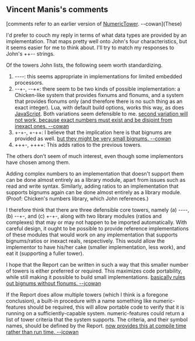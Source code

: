## Vincent Manis's comments

[comments refer to an earlier version of [NumericTower](NumericTower.md).  --cowan](These)

I'd prefer to couch my reply in terms of what data types are provided by an implementation. That maps pretty well onto John's four characteristics, but it seems easier for me to think about. I'll try to match my responses to John's ++-- strings.

Of the towers John lists, the following seem worth standardizing.

1. ----: this seems appropriate in implementations for limited embedded processors.
2. --+-, --++: there seem to be two kinds of possible implementation: a Chicken-like system that provides fixnums and flonums, and a system that provides flonums only (and therefore there is no such thing as an exact integer). Lua, with default build options, works this way, as does [JavaScript](JavaScript.md). Both variations seem defensible to me. [second variation will not work, because exact numbers must exist and be disjoint from inexact ones.  --cowan](The)
3. +-+-, +-++: I believe that the implication here is that bignums are provided as well. [but they might be very small bignums.  --cowan](Yes,)
4. +++-, ++++: This adds ratios to the previous towers.

The others don't seem of much interest, even though some implementors have chosen among them.

Adding complex numbers to an implementation that doesn't support them can be done almost entirely as a library module, apart from issues such as read and write syntax. Similarly, adding ratios to an implementation that supports bignums again can be done almost entirely as a library module. (Proof: Chicken's numbers library, which John references.)

I therefore think that there are three defensible core towers, namely (a) ----, (b) --+-, and (c) +-+-, along with two library modules (ratios and complexes) that may or may not happen to be imported automatically. With careful design, it ought to be possible to provide reference implementations of these modules that would work on any implementation that supports bignums/ratios or inexact reals, respectively. This would allow the implementor to have his/her cake (smaller implementation, less work), and eat it (supporting a fuller tower).

I hope that the Report can be written in such a way that this smaller number of towers is either preferred or required. This maximizes code portability, while still making it possible to build small implementations.  [basically rules out bignums without flonums. --jcowan](That)

If the Report does allow multiple towers (which I think is a foregone conclusion), a built-in procedure with a name something like numeric-features should be required, this will allow portable code to verify that it is running on a sufficiently-capable system. numeric-features could return a list of tower criteria that the system supports. The criteria, and their symbol names, should be defined by the Report. [now provides this at compile time rather than run time.  --jcowan](`cond-expand`)
